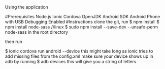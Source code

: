 Using the application

#Prerequisites
  Node.js
  Ionic
  Cordova
  OpenJDK
  Android SDK
  Android Phone with USB Debugging Enabled
#Instructions 
  clone the git, run
      $ npm install
      $ npm install node-sass //linux $ sudo npm install --save-dev  --unsafe-perm node-sass
  in the root directory

then run 

$ ionic cordova run android --device
this might take long as ionic tries to add missing files from the config.xml
make sure your device shows up in adb by running
  $ adb devices
  this will give you a string of letters

